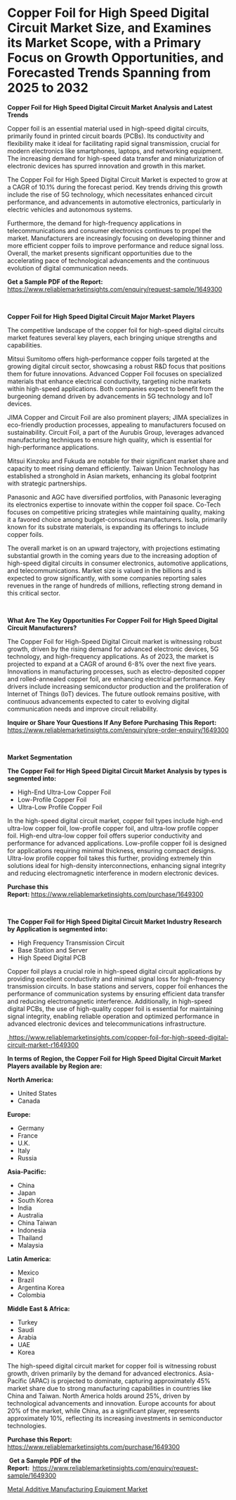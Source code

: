 <p><h1>Copper Foil for High Speed Digital Circuit Market Size, and Examines its Market Scope, with a Primary Focus on Growth Opportunities, and Forecasted Trends Spanning from 2025 to 2032</h1></p><p><strong>Copper Foil for High Speed Digital Circuit Market Analysis and Latest Trends</strong></p>
<p><p>Copper foil is an essential material used in high-speed digital circuits, primarily found in printed circuit boards (PCBs). Its conductivity and flexibility make it ideal for facilitating rapid signal transmission, crucial for modern electronics like smartphones, laptops, and networking equipment. The increasing demand for high-speed data transfer and miniaturization of electronic devices has spurred innovation and growth in this market.</p><p>The Copper Foil for High Speed Digital Circuit Market is expected to grow at a CAGR of 10.1% during the forecast period. Key trends driving this growth include the rise of 5G technology, which necessitates enhanced circuit performance, and advancements in automotive electronics, particularly in electric vehicles and autonomous systems. </p><p>Furthermore, the demand for high-frequency applications in telecommunications and consumer electronics continues to propel the market. Manufacturers are increasingly focusing on developing thinner and more efficient copper foils to improve performance and reduce signal loss. Overall, the market presents significant opportunities due to the accelerating pace of technological advancements and the continuous evolution of digital communication needs.</p></p>
<p><strong>Get a Sample PDF of the Report:&nbsp;</strong> <a href="https://www.reliablemarketinsights.com/enquiry/request-sample/1649300?utm_campaign=3291&utm_medium=2&utm_source=Github&utm_content=ia&utm_term=26032025&utm_id=copper-foil-for-high-speed-digital-circuit">https://www.reliablemarketinsights.com/enquiry/request-sample/1649300</a></p>
<p>&nbsp;</p>
<p><strong>Copper Foil for High Speed Digital Circuit Major Market Players</strong></p>
<p><p>The competitive landscape of the copper foil for high-speed digital circuits market features several key players, each bringing unique strengths and capabilities. </p><p>Mitsui Sumitomo offers high-performance copper foils targeted at the growing digital circuit sector, showcasing a robust R&D focus that positions them for future innovations. Advanced Copper Foil focuses on specialized materials that enhance electrical conductivity, targeting niche markets within high-speed applications. Both companies expect to benefit from the burgeoning demand driven by advancements in 5G technology and IoT devices.</p><p>JIMA Copper and Circuit Foil are also prominent players; JIMA specializes in eco-friendly production processes, appealing to manufacturers focused on sustainability. Circuit Foil, a part of the Aurubis Group, leverages advanced manufacturing techniques to ensure high quality, which is essential for high-performance applications.</p><p>Mitsui Kinzoku and Fukuda are notable for their significant market share and capacity to meet rising demand efficiently. Taiwan Union Technology has established a stronghold in Asian markets, enhancing its global footprint with strategic partnerships.</p><p>Panasonic and AGC have diversified portfolios, with Panasonic leveraging its electronics expertise to innovate within the copper foil space. Co-Tech focuses on competitive pricing strategies while maintaining quality, making it a favored choice among budget-conscious manufacturers. Isola, primarily known for its substrate materials, is expanding its offerings to include copper foils.</p><p>The overall market is on an upward trajectory, with projections estimating substantial growth in the coming years due to the increasing adoption of high-speed digital circuits in consumer electronics, automotive applications, and telecommunications. Market size is valued in the billions and is expected to grow significantly, with some companies reporting sales revenues in the range of hundreds of millions, reflecting strong demand in this critical sector.</p></p>
<p>&nbsp;</p>
<p><strong>What Are The Key Opportunities For Copper Foil for High Speed Digital Circuit Manufacturers?</strong></p>
<p><p>The Copper Foil for High-Speed Digital Circuit market is witnessing robust growth, driven by the rising demand for advanced electronic devices, 5G technology, and high-frequency applications. As of 2023, the market is projected to expand at a CAGR of around 6-8% over the next five years. Innovations in manufacturing processes, such as electro-deposited copper and rolled-annealed copper foil, are enhancing electrical performance. Key drivers include increasing semiconductor production and the proliferation of Internet of Things (IoT) devices. The future outlook remains positive, with continuous advancements expected to cater to evolving digital communication needs and improve circuit reliability.</p></p>
<p><strong>Inquire or Share Your Questions If Any Before Purchasing This Report:</strong> <a href="https://www.reliablemarketinsights.com/enquiry/pre-order-enquiry/1649300?utm_campaign=3291&utm_medium=2&utm_source=Github&utm_content=ia&utm_term=26032025&utm_id=copper-foil-for-high-speed-digital-circuit">https://www.reliablemarketinsights.com/enquiry/pre-order-enquiry/1649300</a></p>
<p>&nbsp;</p>
<p><strong>Market Segmentation</strong></p>
<p><strong>The Copper Foil for High Speed Digital Circuit Market Analysis by types is segmented into:</strong></p>
<p><ul><li>High-End Ultra-Low Copper Foil</li><li>Low-Profile Copper Foil</li><li>Ultra-Low Profile Copper Foil</li></ul></p>
<p><p>In the high-speed digital circuit market, copper foil types include high-end ultra-low copper foil, low-profile copper foil, and ultra-low profile copper foil. High-end ultra-low copper foil offers superior conductivity and performance for advanced applications. Low-profile copper foil is designed for applications requiring minimal thickness, ensuring compact designs. Ultra-low profile copper foil takes this further, providing extremely thin solutions ideal for high-density interconnections, enhancing signal integrity and reducing electromagnetic interference in modern electronic devices.</p></p>
<p><strong>Purchase this Report:&nbsp;</strong><a href="https://www.reliablemarketinsights.com/purchase/1649300?utm_campaign=3291&utm_medium=2&utm_source=Github&utm_content=ia&utm_term=26032025&utm_id=copper-foil-for-high-speed-digital-circuit">https://www.reliablemarketinsights.com/purchase/1649300</a></p>
<p>&nbsp;</p>
<p><strong>The Copper Foil for High Speed Digital Circuit Market Industry Research by Application is segmented into:</strong></p>
<p><ul><li>High Frequency Transmission Circuit</li><li>Base Station and Server</li><li>High Speed Digital PCB</li></ul></p>
<p><p>Copper foil plays a crucial role in high-speed digital circuit applications by providing excellent conductivity and minimal signal loss for high-frequency transmission circuits. In base stations and servers, copper foil enhances the performance of communication systems by ensuring efficient data transfer and reducing electromagnetic interference. Additionally, in high-speed digital PCBs, the use of high-quality copper foil is essential for maintaining signal integrity, enabling reliable operation and optimized performance in advanced electronic devices and telecommunications infrastructure.</p></p>
<p><a href="https://www.reliablemarketinsights.com/copper-foil-for-high-speed-digital-circuit-market-r1649300?utm_campaign=3291&utm_medium=2&utm_source=Github&utm_content=ia&utm_term=26032025&utm_id=copper-foil-for-high-speed-digital-circuit">&nbsp;https://www.reliablemarketinsights.com/copper-foil-for-high-speed-digital-circuit-market-r1649300</a></p>
<p><strong>In terms of Region, the Copper Foil for High Speed Digital Circuit Market Players available by Region are:</strong></p>
<p>
    <p> <strong> North America: </strong>
        <ul>
            <li>United States</li>
            <li>Canada</li>
        </ul>
        </p> 
    <p> <strong> Europe: </strong>
        <ul>
            <li>Germany</li>
            <li>France</li>
            <li>U.K.</li>
            <li>Italy</li>
            <li>Russia</li>
        </ul>
        </p> 
    <p> <strong> Asia-Pacific: </strong>
        <ul>
            <li>China</li>
            <li>Japan</li>
            <li>South Korea</li>
            <li>India</li>
            <li>Australia</li>
            <li>China Taiwan</li>
            <li>Indonesia</li>
            <li>Thailand</li>
            <li>Malaysia</li>
        </ul>
        </p> 
    <p> <strong> Latin America: </strong>
        <ul>
            <li>Mexico</li>
            <li>Brazil</li>
            <li>Argentina Korea</li>
            <li>Colombia</li>
        </ul>
        </p> 
    <p> <strong> Middle East & Africa: </strong>
        <ul>
            <li>Turkey</li>
            <li>Saudi</li>
            <li>Arabia</li>
            <li>UAE</li>
            <li>Korea</li>
        </ul>
    </p>
    </p>
<p><p>The high-speed digital circuit market for copper foil is witnessing robust growth, driven primarily by the demand for advanced electronics. Asia-Pacific (APAC) is projected to dominate, capturing approximately 45% market share due to strong manufacturing capabilities in countries like China and Taiwan. North America holds around 25%, driven by technological advancements and innovation. Europe accounts for about 20% of the market, while China, as a significant player, represents approximately 10%, reflecting its increasing investments in semiconductor technologies.</p></p>
<p><strong>Purchase this Report: </strong><a href="https://www.reliablemarketinsights.com/purchase/1649300?utm_campaign=3291&utm_medium=2&utm_source=Github&utm_content=ia&utm_term=26032025&utm_id=copper-foil-for-high-speed-digital-circuit">https://www.reliablemarketinsights.com/purchase/1649300</a></p>
<p>&nbsp;<strong>Get a Sample PDF of the Report:&nbsp;&nbsp;</strong><a href="https://www.reliablemarketinsights.com/enquiry/request-sample/1649300?utm_campaign=3291&utm_medium=2&utm_source=Github&utm_content=ia&utm_term=26032025&utm_id=copper-foil-for-high-speed-digital-circuit">https://www.reliablemarketinsights.com/enquiry/request-sample/1649300</a></p>
<p><strong></strong></p>
<p><p><a href="https://github.com/kolffmaris58/Market-Research-Report-List-1/blob/main/metal-additive-manufacturing-equipment-market.md?utm_campaign=3291&utm_medium=2&utm_source=Github&utm_content=ia&utm_term=26032025&utm_id=copper-foil-for-high-speed-digital-circuit">Metal Additive Manufacturing Equipment Market</a></p></p>